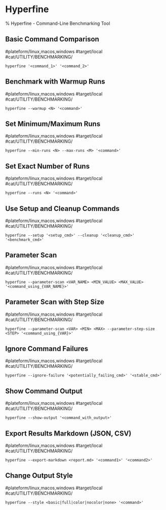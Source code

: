 # Hyperfine

% Hyperfine - Command-Line Benchmarking Tool

## Basic Command Comparison
#plateform/linux,macos,windows #target/local #cat/UTILITY/BENCHMARKING/
```
hyperfine '<command_1>' '<command_2>'
```

## Benchmark with Warmup Runs
#plateform/linux,macos,windows #target/local #cat/UTILITY/BENCHMARKING/
```
hyperfine --warmup <N> '<command>'
```

## Set Minimum/Maximum Runs
#plateform/linux,macos,windows #target/local #cat/UTILITY/BENCHMARKING/
```
hyperfine --min-runs <N> --max-runs <M> '<command>'
```

## Set Exact Number of Runs
#plateform/linux,macos,windows #target/local #cat/UTILITY/BENCHMARKING/
```
hyperfine --runs <N> '<command>'
```

## Use Setup and Cleanup Commands
#plateform/linux,macos,windows #target/local #cat/UTILITY/BENCHMARKING/
```
hyperfine --setup '<setup_cmd>' --cleanup '<cleanup_cmd>' '<benchmark_cmd>'
```

## Parameter Scan
#plateform/linux,macos,windows #target/local #cat/UTILITY/BENCHMARKING/
```
hyperfine --parameter-scan <VAR_NAME> <MIN_VALUE> <MAX_VALUE> '<command_using_{VAR_NAME}>'
```

## Parameter Scan with Step Size
#plateform/linux,macos,windows #target/local #cat/UTILITY/BENCHMARKING/
```
hyperfine --parameter-scan <VAR> <MIN> <MAX> --parameter-step-size <STEP> '<command_using_{VAR}>'
```

## Ignore Command Failures
#plateform/linux,macos,windows #target/local #cat/UTILITY/BENCHMARKING/
```
hyperfine --ignore-failure '<potentially_failing_cmd>' '<stable_cmd>'
```

## Show Command Output
#plateform/linux,macos,windows #target/local #cat/UTILITY/BENCHMARKING/
```
hyperfine --show-output '<command_with_output>'
```

## Export Results Markdown (JSON, CSV)
#plateform/linux,macos,windows #target/local #cat/UTILITY/BENCHMARKING/
```
hyperfine --export-markdown <report.md> '<command1>' '<command2>'
```

## Change Output Style
#plateform/linux,macos,windows #target/local #cat/UTILITY/BENCHMARKING/
```
hyperfine --style <basic|full|color|nocolor|none> '<command>'
```
